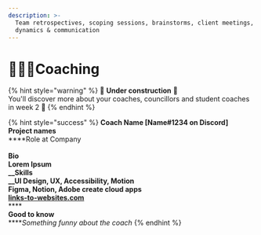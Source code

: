 ```yaml
---
description: >-
  Team retrospectives, scoping sessions, brainstorms, client meetings, team
  dynamics & communication
---
```


# 🧙🏼‍♀️Coaching

{% hint style="warning" %}
🚧 **Under construction** 🚧 \
You'll discover more about your coaches, councillors and student coaches in week 2 🥳
{% endhint %}

{% hint style="success" %}
**Coach Name \[Name#1234 on Discord]**\
**Project names**\
****Role at Company\
\
**Bio**\
****Lorem Ipsum\
__**Skills**\
__UI Design, UX, Accessibility, Motion\
Figma, Notion, Adobe create cloud apps\
[**links-to-websites.com**](https://osoc.be)****\
****\
**Good to know**\
****_Something funny about the coach_
{% endhint %}
